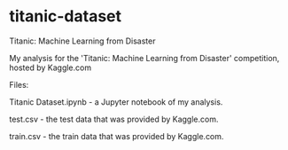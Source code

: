 # titanic-dataset
Titanic: Machine Learning from Disaster

My analysis for the 'Titanic: Machine Learning from Disaster' competition, hosted by Kaggle.com

Files: 

Titanic Dataset.ipynb - a Jupyter notebook of my analysis. 

test.csv - the test data that was provided by Kaggle.com. 

train.csv - the train data that was provided by Kaggle.com.
